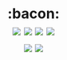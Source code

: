 <div align="center">
  <div class="bacon">
    <h1>:bacon:<br>
      <a href="https://img.shields.io/badge/HTML5-E34F26"><img src="https://img.shields.io/badge/HTML5-E34F26?style=flat-square&logo=HTML5&logoColor=white"/></a>
      <a href="https://img.shields.io/badge/CSS3-1572B6"><img src="https://img.shields.io/badge/CSS3-1572B6?style=flat-square&logo=CSS3&logoColor=white"/></a>
      <a href="https://img.shields.io/badge/Javascript-F7DF1E"><img src="https://img.shields.io/badge/JavaScript-F7DF1E?style=flat-square&logo=javascript&logoColor=black"/></a>
      <a href="https://img.shields.io/badge/Visual Studio Code-007ACC"><img src="https://img.shields.io/badge/Visual Studio Code-007ACC?style=flat-square&logo=Visual Studio Code&logoColor=white"/></a><br>
      <a href="https://img.shields.io/badge/Python-3776AB"><img src="https://img.shields.io/badge/Python-3776AB?style=flat-square&logo=Python&logoColor=white"/></a>
      <a href="https://img.shields.io/badge/Google Colab-F9AB00"><img src="https://img.shields.io/badge/Google Colab-F9AB00?style=flat-square&logo=Google Colab&logoColor=white"/>
    </h1>
  </div>
</div>

<!-- <img src="https://capsule-render.vercel.app/api?type=venom&color=94B2FF&height=150&section=header&text=🥓&fontSize=70&fontColor=000000"/> -->
<!--
<div align="center">
  <a href="https://img.shields.io/badge/HTML5-E34F26"><img src="https://img.shields.io/badge/HTML5-E34F26?style=flat-square&logo=HTML5&logoColor=white"/></a>
  <a href="https://img.shields.io/badge/CSS3-1572B6"><img src="https://img.shields.io/badge/CSS3-1572B6?style=flat-square&logo=CSS3&logoColor=white"/></a>
</div>
-->
